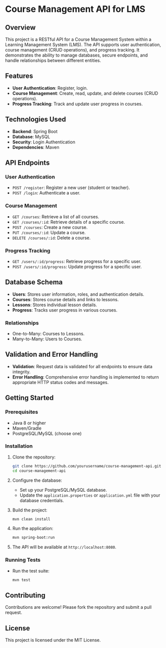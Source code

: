 # Course Management API for LMS

## Overview

This project is a RESTful API for a Course Management System within a Learning Management System (LMS). The API supports user authentication, course management (CRUD operations), and progress tracking. 
It demonstrates the ability to manage databases, secure endpoints, and handle relationships between different entities.

## Features

- **User Authentication**: Register, login.
- **Course Management**: Create, read, update, and delete courses (CRUD operations).
- **Progress Tracking**: Track and update user progress in courses.

## Technologies Used

- **Backend**: Spring Boot
- **Database**: MySQL
- **Security**: Login Authentication
- **Dependencies**: Maven

## API Endpoints

### User Authentication

- `POST /register`: Register a new user (student or teacher).
- `POST /login`: Authenticate a user.

### Course Management

- `GET /courses`: Retrieve a list of all courses.
- `GET /courses/:id`: Retrieve details of a specific course.
- `POST /courses`: Create a new course.
- `PUT /courses/:id`: Update a course.
- `DELETE /courses/:id`: Delete a course.

### Progress Tracking

- `GET /users/:id/progress`: Retrieve progress for a specific user.
- `POST /users/:id/progress`: Update progress for a specific user.

## Database Schema

- **Users**: Stores user information, roles, and authentication details.
- **Courses**: Stores course details and links to lessons.
- **Lessons**: Stores individual lesson details.
- **Progress**: Tracks user progress in various courses.

### Relationships

- One-to-Many: Courses to Lessons.
- Many-to-Many: Users to Courses.

## Validation and Error Handling

- **Validation**: Request data is validated for all endpoints to ensure data integrity.
- **Error Handling**: Comprehensive error handling is implemented to return appropriate HTTP status codes and messages.

## Getting Started

### Prerequisites

- Java 8 or higher
- Maven/Gradle
- PostgreSQL/MySQL (choose one)

### Installation

1. Clone the repository:
    ```bash
    git clone https://github.com/yourusername/course-management-api.git
    cd course-management-api
    ```

2. Configure the database:
    - Set up your PostgreSQL/MySQL database.
    - Update the `application.properties` or `application.yml` file with your database credentials.

3. Build the project:
    ```bash
    mvn clean install
    ```

4. Run the application:
    ```bash
    mvn spring-boot:run
    ```

5. The API will be available at `http://localhost:8080`.

### Running Tests

- Run the test suite:
    ```bash
    mvn test
    ```

## Contributing

Contributions are welcome! Please fork the repository and submit a pull request.

## License

This project is licensed under the MIT License.
